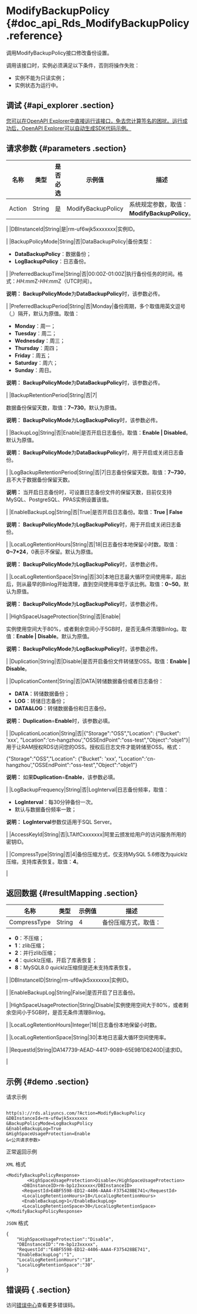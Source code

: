 # ModifyBackupPolicy {#doc_api_Rds_ModifyBackupPolicy .reference}

调用ModifyBackupPolicy接口修改备份设置。

调用该接口时，实例必须满足以下条件，否则将操作失败：

-   实例不能为只读实例；
-   实例状态为运行中。

## 调试 {#api_explorer .section}

[您可以在OpenAPI Explorer中直接运行该接口，免去您计算签名的困扰。运行成功后，OpenAPI Explorer可以自动生成SDK代码示例。](https://api.aliyun.com/#product=Rds&api=ModifyBackupPolicy&type=RPC&version=2014-08-15)

## 请求参数 {#parameters .section}

|名称|类型|是否必选|示例值|描述|
|--|--|----|---|--|
|Action|String|是|ModifyBackupPolicy|系统规定参数，取值：**ModifyBackupPolicy**。

 |
|DBInstanceId|String|是|rm-uf6wjk5xxxxxxx|实例ID。

 |
|BackupPolicyMode|String|否|DataBackupPolicy|备份类型：

 -   **DataBackupPolicy**：数据备份；
-   **LogBackupPolicy**：日志备份。

 |
|PreferredBackupTime|String|否|00:00Z-01:00Z|执行备份任务的时间。格式：*HH:mm*Z-*HH:mm*Z（UTC时间）。

 **说明：** **BackupPolicyMode**为**DataBackupPolicy**时，该参数必传。

 |
|PreferredBackupPeriod|String|否|Monday|备份周期，多个取值用英文逗号（,）隔开，默认为原值。取值：

 -   **Monday**：周一；
-   **Tuesday**：周二；
-   **Wednesday**：周三；
-   **Thursday**：周四；
-   **Friday**：周五；
-   **Saturday**：周六；
-   **Sunday**：周日。

 **说明：** **BackupPolicyMode**为**DataBackupPolicy**时，该参数必传。

 |
|BackupRetentionPeriod|String|否|7| 

 数据备份保留天数，取值：**7~730**。默认为原值。

 **说明：** **BackupPolicyMode**为**LogBackupPolicy**时，该参数必传。

 |
|BackupLog|String|否|Enable|是否开启日志备份。取值：**Enable | Disabled**。默认为原值。

 **说明：** **BackupPolicyMode**为**DataBackupPolicy**时，用于开启或关闭日志备份。

 |
|LogBackupRetentionPeriod|String|否|7|日志备份保留天数。取值：**7~730**，且不大于数据备份保留天数。

 **说明：** 当开启日志备份时，可设置日志备份文件的保留天数，目前仅支持MySQL、PostgreSQL、PPAS实例设置该值。

 |
|EnableBackupLog|String|否|True|是否开启日志备份。取值：**True | False**

 **说明：** **BackupPolicyMode**为**LogBackupPolicy**时，用于开启或关闭日志备份。

 |
|LocalLogRetentionHours|String|否|18|日志备份本地保留小时数。取值：**0~7\*24**，0表示不保留。默认为原值。

 **说明：** **BackupPolicyMode**为**LogBackupPolicy**时，该参数必传。

 |
|LocalLogRetentionSpace|String|否|30|本地日志最大循环空间使用率，超出后，则从最早的Binlog开始清理，直到空间使用率低于该比例。取值：**0~50**。默认为原值。

 **说明：** **BackupPolicyMode**为**LogBackupPolicy**时，该参数必传。

 |
|HighSpaceUsageProtection|String|否|Enable| 

 实例使用空间大于80%，或者剩余空间小于5GB时，是否无条件清理Binlog。取值：**Enable | Disable**。默认为原值。

 **说明：** **BackupPolicyMode**为**LogBackupPolicy**时，该参数必传。

 |
|Duplication|String|否|Disable|是否开启备份文件转储至OSS。取值：**Enable | Disable**。

 |
|DuplicationContent|String|否|DATA|转储数据备份或者日志备份：

 -   **DATA**：转储数据备份；
-   **LOG**：转储日志备份；
-   **DATA&LOG**：转储数据备份和日志备份。

 **说明：** **Duplication**=**Enable**时，该参数必填。

 |
|DuplicationLocation|String|否|\{"Storage":"OSS","Location": \{"Bucket": 'xxx', "Location":'cn-hangzhou',"OSSEndPoint":"oss-test","Object":"obje1"\}|用于让RAM授权RDS访问您的OSS。授权后日志文件才能转储至OSS。格式：

 \{"Storage":"OSS","Location": \{"Bucket": 'xxx', "Location":'cn-hangzhou',"OSSEndPoint":"oss-test","Object":"obje1"\}

 **说明：** 如果**Duplication**=**Enable**，该参数必填。

 |
|LogBackupFrequency|String|否|LogInterval|日志备份频率，取值：

 -   **LogInterval**：每30分钟备份一次。
-   默认与数据备份频率一致；

 **说明：** **LogInterval**参数仅适用于SQL Server。

 |
|AccessKeyId|String|否|LTAIfCxxxxxxx|阿里云颁发给用户的访问服务所用的密钥ID。

 |
|CompressType|String|否|4|备份压缩方式，仅支持MySQL 5.6修改为quicklz压缩，支持库表恢复。取值：**4**。

 |

## 返回数据 {#resultMapping .section}

|名称|类型|示例值|描述|
|--|--|---|--|
|CompressType|String|4|备份压缩方式，取值：

 -   **0**：不压缩；
-   **1**：zlib压缩；
-   **2**：并行zlib压缩；
-   **4**：quicklz压缩，开启了库表恢复；
-   **8**：MySQL8.0 quicklz压缩但是还未支持库表恢复。

 |
|DBInstanceID|String|rm-uf6wjk5xxxxxxx|实例ID。

 |
|EnableBackupLog|String|False|是否开启了日志备份。

 |
|HighSpaceUsageProtection|String|Disable|实例使用空间大于80%，或者剩余空间小于5GB时，是否无条件清理Binlog。

 |
|LocalLogRetentionHours|Integer|18|日志备份本地保留小时数。

 |
|LocalLogRetentionSpace|String|30|本地日志最大循环空间使用率。

 |
|RequestId|String|DA147739-AEAD-4417-9089-65E9B1D8240D|请求ID。

 |

## 示例 {#demo .section}

请求示例

``` {#request_demo}

http(s)://rds.aliyuncs.com/?Action=ModifyBackupPolicy
&DBInstanceId=rm-uf6wjk5xxxxxxx
&BackupPolicyMode=LogBackupPolicy
&EnableBackupLog=True
&HighSpaceUsageProtection=Enable
&<公共请求参数>

```

正常返回示例

`XML` 格式

``` {#xml_return_success_demo}
<ModifyBackupPolicyResponse>
        <HighSpaceUsageProtection>Disable</HighSpaceUsageProtection>
	  <DBInstanceID>rm-bp1z3xxxxx</DBInstanceID>
	  <RequestId>E4BF5598-ED12-4406-AAA4-F375428BE741</RequestId>
	  <LocalLogRetentionHours>18</LocalLogRetentionHours>
	  <EnableBackupLog>1</EnableBackupLog>
	  <LocalLogRetentionSpace>30</LocalLogRetentionSpace>
</ModifyBackupPolicyResponse>
```

`JSON` 格式

``` {#json_return_success_demo}
{
	"HighSpaceUsageProtection":"Disable",
	"DBInstanceID":"rm-bp1z3xxxxx",
	"RequestId":"E4BF5598-ED12-4406-AAA4-F375428BE741",
	"EnableBackupLog":"1",
	"LocalLogRetentionHours":"18",
	"LocalLogRetentionSpace":"30"
}
```

## 错误码 { .section}

访问[错误中心](https://error-center.alibabacloud.com/status/product/Rds)查看更多错误码。

